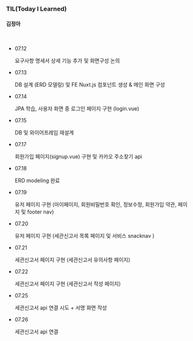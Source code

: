 ### TIL(Today I Learned)

#### 김정아

<br>

- 07.12

  요구사항 명세서 상세 기능 추가 및 화면구성 논의

- 07.13

  DB 설계 (ERD 모델링) 및 FE Nuxt.js 컴포넌트 생성 & 메인 화면 구성
  
- 07.14

  JPA 학습, 사용자 화면 중 로그인 페이지 구현 (login.vue)

- 07.15

  DB 및 와이어프레임 재설계

- 07.17

  회원가입 페이지(signup.vue) 구현 및 카카오 주소찾기 api 

- 07.18

  ERD modeling 완료
  
- 07.19

  유저 페이지 구현 (마이페이지, 회원비밀번호 확인, 정보수정, 회원가입 약관, 페이지 및 footer nav)

- 07.20

  유저 페이지 구현 (세관신고서 목록 페이지 및 서비스 snacknav )
  
- 07.21

  세관신고서 페이지 구현 (세관신고서 유의사항 페이지)

- 07.22

  세관신고서 페이지 구현 (세관신고서 작성 페이지)
  
- 07.25

  세관신고서 api 연결 시도 + 서명 화면 작성

- 07.26

  세관신고서 api 연결
